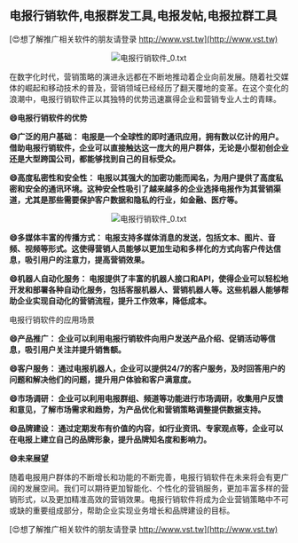 ## **电报行销软件,电报群发工具,电报发帖,电报拉群工具**

[😍想了解推广相关软件的朋友请登录 http://www.vst.tw](http://www.vst.tw)

 <center><img src="https://vst.tw/MP4/tuiguang/png/4.png" alt="电报行销软件_0.txt"></center>

在数字化时代，营销策略的演进永远都在不断地推动着企业向前发展。随着社交媒体的崛起和移动技术的普及，营销领域已经经历了翻天覆地的变革。在这个变化的浪潮中，电报行销软件正以其独特的优势迅速赢得企业和营销专业人士的青睐。

**😄电报行销软件的优势**

**😄广泛的用户基础： 电报是一个全球性的即时通讯应用，拥有数以亿计的用户。借助电报行销软件，企业可以直接触达这一庞大的用户群体，无论是小型初创企业还是大型跨国公司，都能够找到自己的目标受众。**

**😄高度私密性和安全性： 电报以其强大的加密功能而闻名，为用户提供了高度私密和安全的通讯环境。这种安全性吸引了越来越多的企业选择电报作为其营销渠道，尤其是那些需要保护客户数据和隐私的行业，如金融、医疗等。**

 <center><img src="https://vst.tw/MP4/tuiguang/png/7.png" alt="电报行销软件_0.txt"></center>

**😄多媒体丰富的传播方式： 电报支持多媒体消息的发送，包括文本、图片、音频、视频等形式。这使得营销人员能够以更加生动和多样化的方式向客户传达信息，吸引用户的注意力，提高营销效果。**

**😄机器人自动化服务： 电报提供了丰富的机器人接口和API，使得企业可以轻松地开发和部署各种自动化服务，包括客服机器人、营销机器人等。这些机器人能够帮助企业实现自动化的营销流程，提升工作效率，降低成本。**

电报行销软件的应用场景

**😄产品推广： 企业可以利用电报行销软件向用户发送产品介绍、促销活动等信息，吸引用户关注并提升销售额。**

**😄客户服务： 通过电报机器人，企业可以提供24/7的客户服务，及时回答用户的问题和解决他们的问题，提升用户体验和客户满意度。**

**😄市场调研： 企业可以利用电报群组、频道等功能进行市场调研，收集用户反馈和意见，了解市场需求和趋势，为产品优化和营销策略调整提供数据支持。**

**😄品牌建设： 通过定期发布有价值的内容，如行业资讯、专家观点等，企业可以在电报上建立自己的品牌形象，提升品牌知名度和影响力。**

**😄未来展望**

随着电报用户群体的不断增长和功能的不断完善，电报行销软件在未来将会有更广阔的发展空间。我们可以期待更加智能化、个性化的营销服务，更加丰富多样的营销形式，以及更加精准高效的营销效果。电报行销软件将成为企业营销策略中不可或缺的重要组成部分，帮助企业实现业务增长和品牌建设的目标。

[😍想了解推广相关软件的朋友请登录 http://www.vst.tw](http://www.vst.tw)



